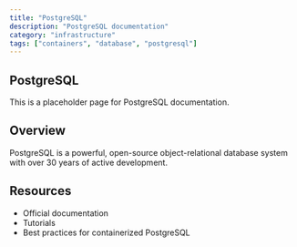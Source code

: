 ```yaml
---
title: "PostgreSQL"
description: "PostgreSQL documentation"
category: "infrastructure"
tags: ["containers", "database", "postgresql"]
---
```


## PostgreSQL

This is a placeholder page for PostgreSQL documentation.

## Overview

PostgreSQL is a powerful, open-source object-relational database system with over 30 years of active development.

## Resources

- Official documentation
- Tutorials
- Best practices for containerized PostgreSQL
